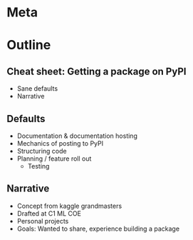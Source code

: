 # Meta

# Outline

## Cheat sheet: Getting a package on PyPI

 - Sane defaults
 - Narrative

## Defaults

 - Documentation & documentation hosting
 - Mechanics of posting to PyPI
 - Structuring code
 - Planning / feature roll out
   - Testing

## Narrative

 - Concept from kaggle grandmasters
 - Drafted at C1 ML COE
 - Personal projects
 - Goals: Wanted to share, experience building a package